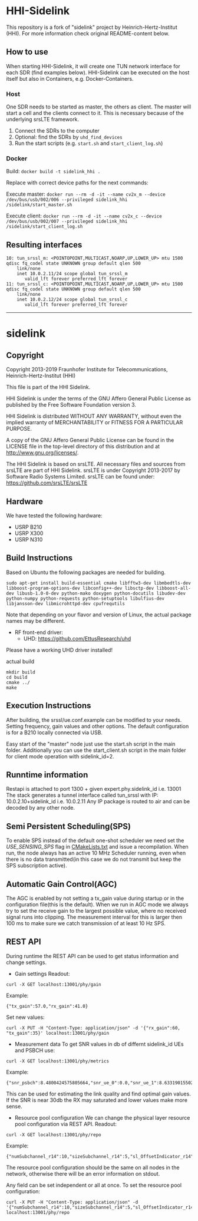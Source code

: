 # HHI-Sidelink

This repository is a fork of "sidelink" project by Heinrich-Hertz-Institut (HHI). For more information check original README-content below.

## How to use

When starting HHI-Sidelink, it will create one TUN network interface for each SDR (find examples below). HHI-Sidelink can be executed on the host itself but also in Containers, e.g. Docker-Containers.

### Host

One SDR needs to be started as master, the others as client. The master will start a cell and the clients connect to it. This is necessary because of the underlying srsLTE framework.

1. Connect the SDRs to the computer
2. Optional: find the SDRs by `uhd_find_devices`
3. Run the start scripts (e.g. `start.sh` and `start_client_log.sh`)

### Docker

Build: `docker build -t sidelink_hhi .`

Replace with correct device paths for the next commands:

Execute master: `docker run --rm -d -it --name cv2x_m --device /dev/bus/usb/002/006 --privileged sidelink_hhi /sidelink/start_master.sh`

Execute client: `docker run --rm -d -it --name cv2x_c --device /dev/bus/usb/002/007 --privileged sidelink_hhi /sidelink/start_client_log.sh`

## Resulting interfaces

```
10: tun_srssl_m: <POINTOPOINT,MULTICAST,NOARP,UP,LOWER_UP> mtu 1500 qdisc fq_codel state UNKNOWN group default qlen 500
    link/none 
    inet 10.0.2.11/24 scope global tun_srssl_m
       valid_lft forever preferred_lft forever
11: tun_srssl_c: <POINTOPOINT,MULTICAST,NOARP,UP,LOWER_UP> mtu 1500 qdisc fq_codel state UNKNOWN group default qlen 500
    link/none 
    inet 10.0.2.12/24 scope global tun_srssl_c
       valid_lft forever preferred_lft forever
```

-----------------------------------------

sidelink
========

Copyright
--------

 Copyright 2013-2019
 Fraunhofer Institute for Telecommunications, Heinrich-Hertz-Institut (HHI)

 This file is part of the HHI Sidelink.
 
 HHI Sidelink is under the terms of the GNU Affero General Public License
 as published by the Free Software Foundation version 3.

 HHI Sidelink is distributed WITHOUT ANY WARRANTY, 
 without even the implied warranty of
 MERCHANTABILITY or FITNESS FOR A PARTICULAR PURPOSE.
 
 A copy of the GNU Affero General Public License can be found in
 the LICENSE file in the top-level directory of this distribution
 and at http://www.gnu.org/licenses/.

 The HHI Sidelink is based on srsLTE. 
 All necessary files and sources from srsLTE are part of HHI Sidelink.
 srsLTE is under Copyright 2013-2017 by Software Radio Systems Limited.
 srsLTE can be found under: 
 https://github.com/srsLTE/srsLTE

Hardware
--------

We have tested the following hardware: 
 * USRP B210
 * USRP X300
 * USRP N310

Build Instructions
------------------
Based on Ubuntu the following packages are needed for building.

```
sudo apt-get install build-essential cmake libfftw3-dev libmbedtls-dev libboost-program-options-dev libconfig++-dev libsctp-dev libboost-all-dev libusb-1.0-0-dev python-mako doxygen python-docutils libudev-dev python-numpy python-requests python-setuptools libulfius-dev libjansson-dev libmicrohttpd-dev cpufrequtils

```

Note that depending on your flavor and version of Linux, the actual package names may be different.

* RF front-end driver:
  * UHD:                 https://github.com/EttusResearch/uhd

Please have a working UHD driver installed!


actual build

```
mkdir build
cd build
cmake ../
make
```

Execution Instructions
----------------------

After building, the srssl/ue.conf.example can be modified to your needs.
Setting frequency, gain values and other options. The default configuration is for a B210 locally connected via USB.

Easy start of the "master" node just use the start.sh script in the main folder.
Additionally you can use the start_client.sh script in the main folder for client mode operation with sidelink_id=2.

Runntime information
--------------------

Restapi is attached to port 1300 + given expert.phy.sidelink_id i.e. 13001
The stack generates a tunnel interface called tun_srssl with IP: 10.0.2.10+sidelink_id i.e. 10.0.2.11
Any IP package is routed to air and can be decoded by any other node.


Semi Persistent Scheduling(SPS)
-------------------------------

To enable SPS instead of the default one-shot scheduler we need set the _USE_SENSING_SPS_ flag in [CMakeLists.txt](CMakeLists.txt) and issue a recompilation. When run, the node always has an active 10 MHz Scheduler running, even when there is no data transmitted(in this case we do not transmit but keep the SPS subscription active).


Automatic Gain Control(AGC)
---------------------------

The AGC is enabled by not setting a tx_gain value during startup or in the configuration file(this is the default). When we run in AGC mode we always try to set the receive gain to the largest possible value, where no received signal runs into clipping. The measurement interval for this is larger then 100 ms to make sure we catch transmission of at least 10 Hz SPS.


REST API
--------------------------
During runtime the REST API can be used to get status information and change settings.

* Gain settings
Readout:
```
curl -X GET localhost:13001/phy/gain
```
Example:
```
{"tx_gain":57.0,"rx_gain":41.0}
```

Set new values:
```
curl -X PUT -H "Content-Type: application/json" -d '{"rx_gain":60, "tx_gain":35}' localhost:13001/phy/gain
```

* Measurement data
To get SNR values in db of differnt sidelink_id UEs and PSBCH use:
```
curl -X GET localhost:13001/phy/metrics
```
Example:
```
{"snr_psbch":8.4800424575805664,"snr_ue_0":0.0,"snr_ue_1":8.6331901550292969,"snr_ue_2":21.439271926879883,"snr_ue_3":0.0,"snr_ue_4":0.0}
```
This can be used for estimating the link quality and find optimal gain values. If the SNR is near 30db the RX may saturated and lower values make more sense.

* Resource pool configuration
We can change the physical layer resource pool configuration via REST API.
Readout:
```
curl -X GET localhost:13001/phy/repo
```

Example:
```
{"numSubchannel_r14":10,"sizeSubchannel_r14":5,"sl_OffsetIndicator_r14":0,"sl_Subframe_r14_len":20,"startRB_PSCCH_Pool_r14":0,"startRB_Subchannel_r14":0}
```

The resource pool configuration should be the same on all nodes in the network, otherwise there will be an error information on stdout.

Any field can be set independent or all at once. To set the resource pool configuration:
```
curl -X PUT -H "Content-Type: application/json" -d '{"numSubchannel_r14":10,"sizeSubchannel_r14":5,"sl_OffsetIndicator_r14":0,"sl_Subframe_r14_len":20,"startRB_PSCCH_Pool_r14":0,"startRB_Subchannel_r14":0}' localhost:13001/phy/repo
```
